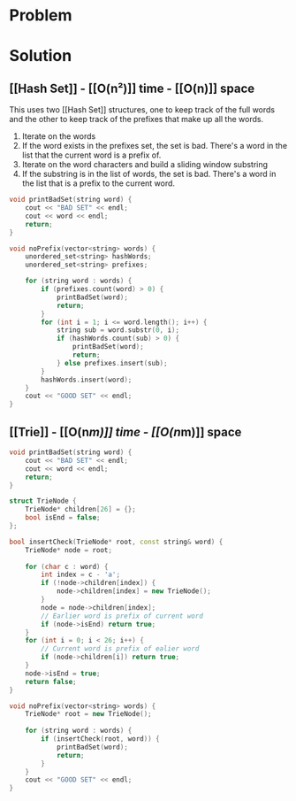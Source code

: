 # Problem
# Solution

## [[Hash Set]] - [[O(n²)]] time - [[O(n)]] space

This uses two [[Hash Set]] structures, one to keep track of the full words and the other to keep track of the prefixes that make up all the words.

1. Iterate on the words
2. If the word exists in the prefixes set, the set is bad. There's a word in the list that the current word is a prefix of.
3. Iterate on the word characters and build a sliding window substring
4. If the substring is in the list of words, the set is bad. There's a word in the list that is a prefix to the current word.

```cpp
void printBadSet(string word) {
	cout << "BAD SET" << endl;
	cout << word << endl;
	return;
}

void noPrefix(vector<string> words) {
	unordered_set<string> hashWords;
	unordered_set<string> prefixes;

	for (string word : words) {
		if (prefixes.count(word) > 0) {
			printBadSet(word);
			return;
		}
		for (int i = 1; i <= word.length(); i++) {
			string sub = word.substr(0, i);
			if (hashWords.count(sub) > 0) {
				printBadSet(word);
				return;
			} else prefixes.insert(sub);
		}
		hashWords.insert(word);
	}
	cout << "GOOD SET" << endl;
}
```

## [[Trie]] - [[O(n*m)]] time - [[O(n*m)]] space


```cpp
void printBadSet(string word) {
	cout << "BAD SET" << endl;
	cout << word << endl;
	return;
}

struct TrieNode {
	TrieNode* children[26] = {};
	bool isEnd = false;
};

bool insertCheck(TrieNode* root, const string& word) {
	TrieNode* node = root;
	
	for (char c : word) {
		int index = c - 'a';
		if (!node->children[index]) {
			node->children[index] = new TrieNode();
		}
		node = node->children[index];
		// Earlier word is prefix of current word
		if (node->isEnd) return true;
	}
	for (int i = 0; i < 26; i++) {
		// Current word is prefix of ealier word
		if (node->children[i]) return true;
	}
	node->isEnd = true;
	return false;
}

void noPrefix(vector<string> words) {
	TrieNode* root = new TrieNode();
	
	for (string word : words) {
		if (insertCheck(root, word)) {	
			printBadSet(word);
			return;
		}
	}
	cout << "GOOD SET" << endl;
}
```